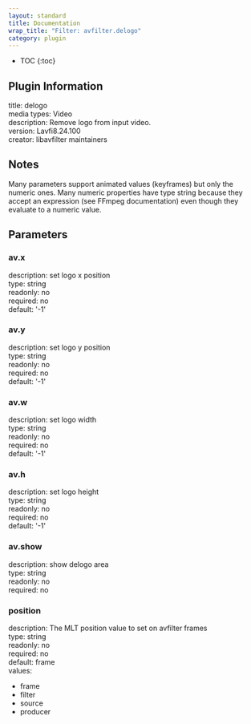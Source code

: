 ```yaml
---
layout: standard
title: Documentation
wrap_title: "Filter: avfilter.delogo"
category: plugin
---
```

* TOC
{:toc}

## Plugin Information

title: delogo  
media types:
Video  
description: Remove logo from input video.  
version: Lavfi8.24.100  
creator: libavfilter maintainers  

## Notes

Many parameters support animated values (keyframes) but only the numeric ones. Many numeric properties have type string because they accept an expression (see FFmpeg documentation) even though they evaluate to a numeric value.

## Parameters

### av.x

  
description:
set logo x position  
type: string  
readonly: no  
required: no  
default: '-1'  

### av.y

  
description:
set logo y position  
type: string  
readonly: no  
required: no  
default: '-1'  

### av.w

  
description:
set logo width  
type: string  
readonly: no  
required: no  
default: '-1'  

### av.h

  
description:
set logo height  
type: string  
readonly: no  
required: no  
default: '-1'  

### av.show

  
description:
show delogo area  
type: string  
readonly: no  
required: no  

### position

  
description:
The MLT position value to set on avfilter frames  
type: string  
readonly: no  
required: no  
default: frame  
values:  

* frame
* filter
* source
* producer

